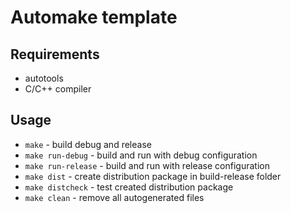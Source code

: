 # Automake template

## Requirements

- autotools
- C/C++ compiler

## Usage

- `make` - build debug and release
- `make run-debug` - build and run with debug configuration
- `make run-release` - build and run with release configuration
- `make dist` - create distribution package in build-release folder
- `make distcheck` - test created distribution package
- `make clean` - remove all autogenerated files
